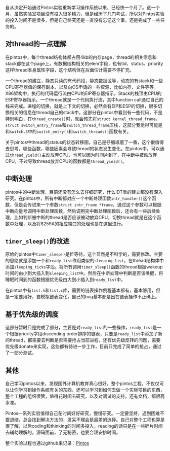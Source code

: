 <!---
title:: Pintos实验阶段总结1
date:: 2014-12-23 21:08
categories:: 系统与网络
tags:: c, pintos, thread
-->

自从决定开始通过Pintos实验重新学习操作系统以来，已经快一个月了。这一个月，虽然实验室项目没有投入很多精力，但是经历了几门考试，所以对Pintos实验的投入时间不是很多，但是自己终究还是一直没有忘记这个事，还是完成了一些任务的。

## 对thread的一点理解
在pintos中，每个thread结构体都占用4kb的内存page，thread的相关信息和stack都在这个page上，有数据结构相关的elem字段，也有tid、status、priority这样thread本身属性字段，这个结构体在后面估计需要不停扩充。

一个thread的建立，静态只读的有代码段，静态数据区等，动态的有stack和一些CPU寄存器值的保存副本，以及向OS申请的一些资源，比如内存、文件等等。X86架构中，执行的代码运行流由CPU的EIP寄存器指示，Stack的栈顶由CPU的ESP寄存器指示。一个thread就是一个代码执行流，其中function call通过自己的栈来完成。进程的切换，就是上下文的切换，必然会有EIP和ESP的切换，很多切换相关的信息在thread自己的stack中，这部分在pintos中看到有一些代码，不是特别明白，在`thread_create()`时，就会预先将`struct kernel_thread_frame`，`struct switch_entry_frame`和`switch_thread_frame`压栈，这部分我觉得可能是和`switch.S`中的`switch_entry()`和`switch_threads()`函数有关。

关于pintos中thread的status的状态转移图，自己是仔细琢磨了一番，这个很值得去思考，哪些函数，哪些因素会导致thread的状态发生变化。在pintos中，可以通过`thread_yield()`主动放弃CPU，也可以因为时间片到了，在中断中被动放弃CPU，不过导致thread放弃CPU的函数都是`thread_yield()`。

## 中断处理
pintos中的中断处理，目前还没有怎么去仔细研究，什么IDT表的建立都没有深入研究。在pintos中，所有中断都对应一个中断处理函数`intr_handler()`这个函数，但是会传进来一个参数`struct intr_frame *frame`，通过这个参数可以根据中断向量号调用中断处理函数，然后调用完中断处理函数后，还会有一些后续处理，比如判断被中断的thread是否应该被动放弃CPU，切换thread就是在这个函数中处理，以及将8259A的相应端口的处理也是在这里进行。


## `timer_sleep()`的改进
原始的pintos中`timer_sleep()`是忙等待，这个显然是不科学的，需要修改。主要的思路就是添加一个和`ready_list`作用类似的`sleeping_list`，在thread结构体中添加`sleeping_ticks`字段。将所有调用`timer_sleep()`函数的thread根据wakeup时间的由小到大插入到`sleeping_list`中。然后在中断处理中判断是否该唤醒，将睡眠时间到的函数根据优先级由大到小插入到`ready_list`中。

在pintos中有`list.h`和`list.c`库，需要的链表操作例程基本都有，基本够用，但是一定要用好，要模拟链表变化，自己的bug基本都是出在链表操作不正确上。

## 基于优先级的调度
这部分暂时只是完成了部分，主要是对`ready_list`的一些操作，`ready_list`是一个根据priority字段discending order排序的链表，只要是`ready_list`中添加了新的thread，都需要去判断是否需要抢占当前进程，还有优先级反转的问题，需要优先级donate来实现，这些都有待进一步工作，目前只完成了简单的抢占，通过了一部分测试。

## 其他
自己学习pintos以来，发现国外计算机教育真心很好，整个pintos工程，不仅仅可以让你学习到操作系统有关的东西，还可以学习到如何去做一个实际项目的东西，整个工程的组织很赞，值得花时间去研究，以及对调试的支持，还有文档，都很高水准。

Pintos一系列实验值得自己花时间好好研究，慢慢研究。一定要坚持，遇到困难不要退缩，总会找到解决方法的，发呆不理会是最差的选择。自己对整个工程也算是很了解，以后coding和thinking的时间多投入，reading的话只是在一些碎片时间去辅助理解的，源码面前，了无秘密，也要合理安排时间。

整个实验过程也通过github来记录：[Pintos](https://github.com/rickyzhang-cn/Pintos)
